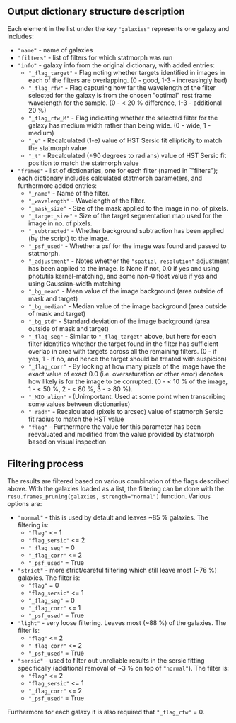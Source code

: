 Output dictionary structure description
---------------------------------------

Each element in the list under the key `"galaxies"` represents one galaxy and includes:
- `"name"` - name of galaxies
- `"filters"` - list of filters for which statmorph was run
- `"info"` - galaxy info from the original dictionary, with added entries:
  - `"_flag_target"` - Flag noting whether targets identified in images in each of the filters are overlapping. (0 - good, 1-3 - increasingly bad)
  - `"_flag_rfw"` - Flag capturing how far the wavelength of the filter selected for the galaxy is from the chosen "optimal" rest frame wavelength for the sample. (0 - < 20 % difference, 1-3 - additional 20 %)
  - `"_flag_rfw_M"` - Flag indicating whether the selected filter for the galaxy has medium width rather than being wide. (0 - wide, 1 - medium)
  - `"_e"` - Recalculated (1-e) value of HST Sersic fit ellipticity to match the statmorph value
  - `"_t"` - Recalculated (±90 degrees to radians) value of HST Sersic fit position to match the statmorph value
- `"frames"` - list of dictionaries, one for each filter (named in `"filters"); each dictionary includes calculated statmorph parameters, and furthermore added entries:
  - `"_name"` - Name of the filter.
  - `"_wavelength"` - Wavelength of the filter.
  - `"_mask_size"` - Size of the mask applied to the image in no. of pixels.
  - `"_target_size"` - Size of the target segmentation map used for the image in no. of pixels.
  - `"_subtracted"` - Whether background subtraction has been applied (by the script) to the image.
  - `"_psf_used"` - Whether a psf for the image was found and passed to statmorph.
  - `"_adjustment"` - Notes whether the `"spatial resolution"` adjustment has been applied to the image. Is None if not, 0.0 if yes and using photutils kernel-matching, and some non-0 float value if yes and using Gaussian-width matching 
  - `"_bg_mean"` - Mean value of the image background (area outside of mask and target)
  - `"_bg_median"` - Median value of the image background (area outside of mask and target)
  - `"_bg_std"` - Standard deviation of the image background (area outside of mask and target)
  - `"_flag_seg"` - Similar to `"_flag_target"` above, but here for each filter identifies whether the target found in the filter has sufficient overlap in area with targets across all the remaining filters. (0 - if yes, 1 - if no, and hence the target should be treated with suspicion)
  - `"_flag_corr"` - By looking at how many pixels of the image have the exact value of exact 0.0 (i.e. oversaturation or other error) denotes how likely is for the image to be corrupted. (0 - < 10 % of the image, 1 - < 50 %, 2 - < 80 %, 3 - > 80 %).
  - `"_MID_align"` - (Unimportant. Used at some point when transcribing some values between dictionaries) 
  - `"_radn"` - Recalculated (pixels to arcsec) value of statmorph Sersic fit radius to match the HST value 
  - `"flag"` - Furthermore the value for this parameter has been reevaluated and modified from the value provided by statmorph based on visual inspection

Filtering process
-----------------

The results are filtered based on various combination of the flags described above. With the galaxies loaded as a list, the filtering can be done with the `resu.frames_pruning(galaxies, strength="normal")` function. Various options are:
- `"normal"` - this is used by default and leaves ~85 % galaxies. The filtering is:
  - `"flag"` <= 1
  - `"flag_sersic"` <= 2
  - `"_flag_seg"` = 0
  - `"_flag_corr"` <= 2
  - `"_psf_used"` = True
- `"strict"` - more strict/careful filtering which still leave most (~76 %) galaxies. The filter is:
  - `"flag"` = 0
  - `"flag_sersic"` <= 1
  - `"_flag_seg"` = 0
  - `"_flag_corr"` <= 1
  - `"_psf_used"` = True
- `"light"` - very loose filtering. Leaves most (~88 %) of the galaxies. The filter is:
  - `"flag"` <= 2
  - `"_flag_corr"` <= 2
  - `"_psf_used"` = True
- `"sersic"` - used to filter out unreliable results in the sersic fitting specifically (additional removal of ~3 % on top of `"normal"`). The filter is:
  - `"flag"` <= 2
  - `"flag_sersic"` <= 1
  - `"_flag_corr"` <= 2
  - `"_psf_used"` = True
    
Furthermore for each galaxy it is also required that `"_flag_rfw"` = 0.
